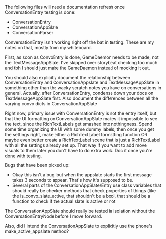 The following files will need a documentation refresh once ConversationEntry testing is done:
- ConversationEntry
- ConversationAppSlate
- ConversationParser

ConversationEntry isn't working right off the bat in testing. These are my notes on that, mostly from my whiteboard.

First, as soon as ConvoEntry is done, GameDaemon needs to be made, not the TextMessageAppSlate. I've skipped over storybeat checking too much and tbh I should just make the GameDaemon instead of mocking it out.

You should also explicitly document the relationship between ConversationEntry and ConversationAppslate and TextMessageAppSlate in something other than the wacky scratch notes you have on conversations in general. Actually, after ConversationEntry, condense down your docs on TextMessageAppSlate first. Also document the differences between all the varying convo dicts in ConversationAppSlate

Right now, primary issue with ConversationEntry is not the entry itself, but that the UI formatting on ConversationAppSlate makes it impossible to see the text, since the RichTextLabels get smashed into nothingness. Spend some time organizing the UI with some dummy labels, then once you get the settings right, make either a RichTextLabel formatting function OR maybe even better create a RichTextLabel scene that is just a RichTextLabel with all the settings already set up. That way if you want to add move visuals to them later you don't have to do extra work. Doc it once you're done with testing.

Bugs that have been picked up:
- Okay this isn't a bug, but when the appslate starts the first message takes 3 seconds to appear. That's how it's supposed to be.
- Several parts of the ConversationAppSlate/Entry use class variables that should really be checker methods that check properties of things (like the is_convo_slate_active, that shouldn't be a bool, that should be a function to check if the actual slate is active or not

The ConversationAppSlate should really be tested in isolation without the ConversationEntryNode before I move forward. 

Also, did I intend the ConversationAppSlate to explicitly use the phone's make_active_appslate method?